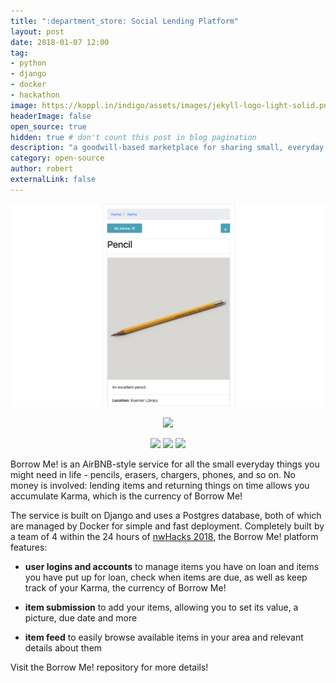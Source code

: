 ```yaml
---
title: ":department_store: Social Lending Platform"
layout: post
date: 2018-01-07 12:00
tag:
- python
- django
- docker
- hackathon
image: https://koppl.in/indigo/assets/images/jekyll-logo-light-solid.png
headerImage: false
open_source: true
hidden: true # don't count this post in blog pagination
description: "a goodwill-based marketplace for sharing small, everyday items"
category: open-source
author: robert
externalLink: false
---
```


<p align="center">
    <img src="/assets/images/projects/borrow-me-1.png" />
</p>

<p align="center">
    <a href="https://github.com/bobheadxi/borrow-me">
        <img src="https://img.shields.io/badge/GitHub-borrow--me-6fd0f0.svg?style=for-the-badge" />
    </a>
</p>

<p align="center">
    <img src="https://img.shields.io/github/contributors/bobheadxi/borrow-me.svg" />
    <img src="https://img.shields.io/badge/hackathon-nwHacks%202018-green.svg" />
    <img src="https://img.shields.io/github/languages/count/bobheadxi/borrow-me.svg" />
</p>

Borrow Me! is an AirBNB-style service for all the small everyday things you might need in life - pencils, erasers, chargers, phones, and so on. No money is involved: lending items and returning things on time allows you accumulate Karma, which is the currency of Borrow Me!

The service is built on Django and uses a Postgres database, both of which are managed by Docker for simple and fast deployment. Completely built by a team of 4 within the 24 hours of [nwHacks 2018](https://nwhacks2018.devpost.com), the Borrow Me! platform features:

- **user logins and accounts** to manage items you have on loan and items you have put up for loan, check when items are due, as well as keep track of your Karma, the currency of Borrow Me!

- **item submission** to add your items, allowing you to set its value, a picture, due date and more

- **item feed** to easily browse available items in your area and relevant details about them

Visit the Borrow Me! repository for more details!